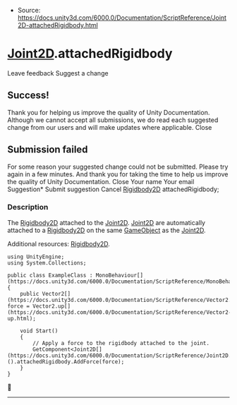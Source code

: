 * Source: https://docs.unity3d.com/6000.0/Documentation/ScriptReference/Joint2D-attachedRigidbody.html

#  [Joint2D](https://docs.unity3d.com/6000.0/Documentation/ScriptReference/Joint2D.html).attachedRigidbody
Leave feedback
Suggest a change
## Success!
Thank you for helping us improve the quality of Unity Documentation. Although we cannot accept all submissions, we do read each suggested change from our users and will make updates where applicable.
Close
## Submission failed
For some reason your suggested change could not be submitted. Please <a>try again</a> in a few minutes. And thank you for taking the time to help us improve the quality of Unity Documentation.
Close
Your name Your email Suggestion* Submit suggestion
Cancel
[Rigidbody2D](https://docs.unity3d.com/6000.0/Documentation/ScriptReference/Rigidbody2D.html) attachedRigidbody; 
### Description
The [Rigidbody2D](https://docs.unity3d.com/6000.0/Documentation/ScriptReference/Rigidbody2D.html) attached to the [Joint2D](https://docs.unity3d.com/6000.0/Documentation/ScriptReference/Joint2D.html).
[Joint2D](https://docs.unity3d.com/6000.0/Documentation/ScriptReference/Joint2D.html) are automatically attached to a [Rigidbody2D](https://docs.unity3d.com/6000.0/Documentation/ScriptReference/Rigidbody2D.html) on the same [GameObject](https://docs.unity3d.com/6000.0/Documentation/ScriptReference/GameObject.html) as the [Joint2D](https://docs.unity3d.com/6000.0/Documentation/ScriptReference/Joint2D.html).  
  
Additional resources: [Rigidbody2D](https://docs.unity3d.com/6000.0/Documentation/ScriptReference/Rigidbody2D.html).
```
using UnityEngine;
using System.Collections;  
  
public class ExampleClass : MonoBehaviour[](https://docs.unity3d.com/6000.0/Documentation/ScriptReference/MonoBehaviour.html)
{
    public Vector2[](https://docs.unity3d.com/6000.0/Documentation/ScriptReference/Vector2.html) force = Vector2.up[](https://docs.unity3d.com/6000.0/Documentation/ScriptReference/Vector2-up.html);  
  
    void Start()
    {
        // Apply a force to the rigidbody attached to the joint.
        GetComponent<Joint2D[](https://docs.unity3d.com/6000.0/Documentation/ScriptReference/Joint2D.html)>().attachedRigidbody.AddForce(force);
    }
}

```

* * *
